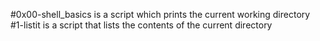 #0x00-shell_basics is a script which prints the current working directory
#1-listit is a script that lists the contents of the current directory
